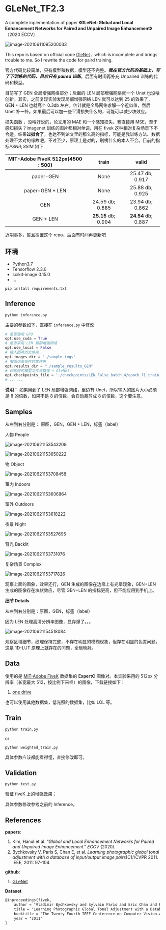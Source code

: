 # GLeNet_TF2.3

A complete inplementation of paper **《GLeNet-Global and Local Enhancement Networks for Paired and Unpaired Image Enhancement》**（2020 ECCV）

![image-20210611095200033](image_for_markdown/image-20210611095200033.png)

This repo is based on official code [GleNet](https://github.com/dongkwonjin/GleNet)，which is incomplete and brings trouble to me. So I rewrite the code for paird training.

官方代码比较简单，只有模型和数据，模型还不完整。***我在官方代码的基础上，写了下训练的代码，目前只有 paired 训练***，后面有时间再补充 Unpaired 训练的代码和模型。

目前写了 GEN 全局增强网络部分；后面的 LEN 局部增强网络就一个 Unet 也没啥创新。其实，之前复现实验发现局部增强网络 LEN 就可以达到 25 的效果了，GEN + LEN 也就高个 0.3db 左右。估计就是全局网络求解一个近似值，然后 Unet 补一补。如果最后可以加一些平滑损失什么的，可能可以减少块效应。

损失函数 ，没啥好说的，论文用的 MAE 和一个感知损失，我直接用 MSE，至于感知损失？imagenet 训练的图片都相对单调，用在 fivek 这种相对复杂场景下不合适。结果**过拟合了**，也达不到论文里的那么高的指标，可能是我训练方法、数据处理不太对的缘故吧，不过至少，原理上是对的，刷榜什么的本人不会。目前的指标$PSNR; SSIM$ 如下

| MIT-Adobe FiveK  512px(4500 : 500) |        train        |        valid        |
| :--------------------------------: | :-----------------: | :-----------------: |
|             paper-GEN              |        None         |   25.47 db; 0.917   |
|          paper-GEN + LEN           |        None         |   25.88 db; 0.925   |
|                GEN                 |   24.59 db; 0.885   |   23.94 db; 0.862   |
|             GEN + LEN              | **25.15** db; 0.904 | **24.54** db; 0.887 |

近期事多，暂且搁置这个 repo，后面有时间再更新吧



## 环境

- Python3.7
- Tensorflow 2.3.0
- scikit-image 0.15.0
- ...

```shell
pip install requirements.txt
```



## Inference

```shell
python inference.py
```

主要的参数如下，直接在 `inference.py` 中修改

```python
# 是否使用 GPU
opt.use_cuda = True
# 是否采用 LEN 局部增强网络
opt.use_local = False
# 输入图片的文件夹
opt.images_dir = "./sample_imgs"
# 增强结果保存的文件夹
opt.results_dir = "./sample_results_GEN"
# 训练好的模型文件夹路径 + GleNet
opt.checkpoints_file = './checkpoints/LEN_False_batch_4/epoch_71_train_24.595_0.885_valid_23.945_0.862/GleNet'
# ......
```

**说明：** 如果用到了 LEN 局部增强网络，里边有 Unet，所以输入的图片大小必须是 8 的倍数，如果不是 8 的倍数，会自动裁剪成 8 的倍数，这个要注意。

## Samples

从左到右分别是： 原图，GEN，GEN + LEN，标签（label）

人物 People

![image-20210621153543209](image_for_markdown/image-20210621153543209.png)

![image-20210621153650222](image_for_markdown/image-20210621153650222.png)

物 Object

![image-20210621153708458](image_for_markdown/image-20210621153708458.png)

室内 Indoors

![image-20210621153606864](image_for_markdown/image-20210621153606864.png)

室外 Outdoors

![image-20210621153618222](image_for_markdown/image-20210621153618222.png)

夜景 Night

![image-20210621153527695](image_for_markdown/image-20210621153527695.png)

背光  Backlit

![image-20210621153731076](image_for_markdown/image-20210621153731076.png)

复杂场景  Complex

![image-20210621153717826](image_for_markdown/image-20210621153717826.png)

观察上面的图象，效果还行，GEN 生成的图像在边缘上有光晕现象，GEN+LEN生成的图像存在块状效应，尽管 GEN+LEN 的指标更高，但不能应用到手机上。

**细节  Details**

从左到右分别是：原图，GEN，标签（label）

因为 LEN 处理高清分辨率图像，显存爆了。。。

![image-20210621154518084](image_for_markdown/image-20210621154518084.png)

观察区域细节，纹理保持完整，不存在明显的模糊现象，但存在明显的色差问题，这是 1D-LUT 原理上就存在的问题，全局映射。



## Data

使用的是 [MIT-Adobe FiveK](https://data.csail.mit.edu/graphics/fivek/) 数据集的 **ExpertC** 图像对。本实验采用的 512px 分辨率（长宽最大 512，按比例下采样）的图像，下载链接如下：

1. [one drive](https://bupteducn-my.sharepoint.com/:u:/g/personal/fluence_dyf_bupt_edu_cn/EbbaJoJVSG9Guh5TWMLCXw8B0DkHPMwCGZ9QQeUtm6pwSA?e=FovmfI)

也可以使用其他数据集，低光照的数据集，比如 LOL 等。



## Train

```shell
python train.py
```

or

```shell
python weighted_train.py
```

具体参数应该都能看得懂，直接修改即可。



## Validation

```shell
python test.py
```

验证 fiveK 上的增强效果；

具体参数修改参考之前的  Inference。



## References

**papers**:

1. Kim, Hanul et al. “*Global and Local Enhancement Networks for Paired and Unpaired Image Enhancement*.” *ECCV* (2020).
2. Bychkovsky V, Paris S, Chan E, et al. *Learning photographic global tonal adjustment with a database of input/output image pairs*[C]//CVPR 2011. IEEE, 2011: 97-104.

**github**:

1. [GLeNet](https://github.com/dongkwonjin/GleNet)

**Dataset**

```txt
@inproceedings{fivek,
	author = "Vladimir Bychkovsky and Sylvain Paris and Eric Chan and Fr{\'e}do Durand",
	title = "Learning Photographic Global Tonal Adjustment with a Database of Input / Output Image Pairs",
	booktitle = "The Twenty-Fourth IEEE Conference on Computer Vision and Pattern Recognition",
	year = "2011"
}
```

